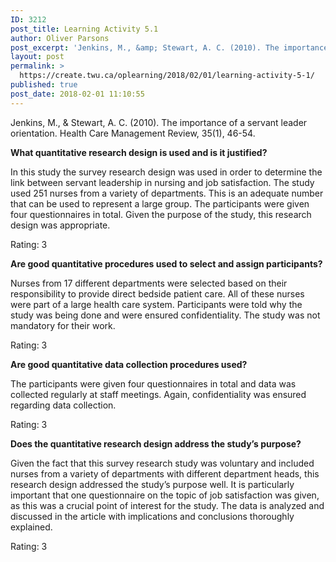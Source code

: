 ```yaml
---
ID: 3212
post_title: Learning Activity 5.1
author: Oliver Parsons
post_excerpt: 'Jenkins, M., &amp; Stewart, A. C. (2010). The importance of a servant leader orientation. Health Care Management Review, 35(1), 46-54. What quantitative research design is used and is it justified? In this study the survey research design was used in... <a href="https://create.twu.ca/oplearning/2018/02/01/learning-activity-5-1/"> Continue Reading &rarr;</a>'
layout: post
permalink: >
  https://create.twu.ca/oplearning/2018/02/01/learning-activity-5-1/
published: true
post_date: 2018-02-01 11:10:55
---
```

Jenkins, M., &amp; Stewart, A. C. (2010). The importance of a servant leader orientation. Health Care Management Review, 35(1), 46-54.

<strong>What quantitative research design is used and is it justified?</strong>

In this study the survey research design was used in order to determine the link between servant leadership in nursing and job satisfaction. The study used 251 nurses from a variety of departments. This is an adequate number that can be used to represent a large group. The participants were given four questionnaires in total. Given the purpose of the study, this research design was appropriate.

Rating: 3

<strong>Are good quantitative procedures used to select and assign participants?</strong>

Nurses from 17 different departments were selected based on their responsibility to provide direct bedside patient care. All of these nurses were part of a large health care system. Participants were told why the study was being done and were ensured confidentiality. The study was not mandatory for their work.

Rating: 3

<strong>Are good quantitative data collection procedures used?</strong>

The participants were given four questionnaires in total and data was collected regularly at staff meetings. Again, confidentiality was ensured regarding data collection.

Rating: 3

<strong>Does the quantitative research design address the study&#8217;s purpose?</strong>

Given the fact that this survey research study was voluntary and included nurses from a variety of departments with different department heads, this research design addressed the study&#8217;s purpose well. It is particularly important that one questionnaire on the topic of job satisfaction was given, as this was a crucial point of interest for the study. The data is analyzed and discussed in the article with implications and conclusions thoroughly explained.

Rating: 3
